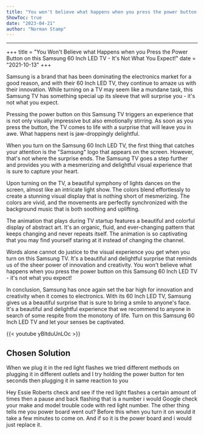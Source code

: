 ```yaml
---
title: "You won't believe what happens when you press the power button on this Samsung 60 Inch LED TV - it's not what you expect!"
ShowToc: true 
date: "2023-04-21"
author: "Norman Stamp"
---
```

*****
+++ 
title = "You Won't Believe what Happens when you Press the Power Button on this Samsung 60 Inch LED TV - It's Not What You Expect!" 
date = "2021-10-13" 
+++

Samsung is a brand that has been dominating the electronics market for a good reason, and with their 60 Inch LED TV, they continue to amaze us with their innovation. While turning on a TV may seem like a mundane task, this Samsung TV has something special up its sleeve that will surprise you - it's not what you expect.

Pressing the power button on this Samsung TV triggers an experience that is not only visually impressive but also emotionally stirring. As soon as you press the button, the TV comes to life with a surprise that will leave you in awe. What happens next is jaw-droppingly delightful.

When you turn on the Samsung 60 Inch LED TV, the first thing that catches your attention is the "Samsung" logo that appears on the screen. However, that's not where the surprise ends. The Samsung TV goes a step further and provides you with a mesmerizing and delightful visual experience that is sure to capture your heart.

Upon turning on the TV, a beautiful symphony of lights dances on the screen, almost like an intricate light show. The colors blend effortlessly to create a stunning visual display that is nothing short of mesmerizing. The colors are vivid, and the movements are perfectly synchronized with the background music that is both soothing and uplifting.

The animation that plays during TV startup features a beautiful and colorful display of abstract art. It's an organic, fluid, and ever-changing pattern that keeps changing and never repeats itself. The animation is so captivating that you may find yourself staring at it instead of changing the channel.

Words alone cannot do justice to the visual experience you get when you turn on this Samsung TV. It's a beautiful and delightful surprise that reminds us of the sheer power of innovation and creativity. You won't believe what happens when you press the power button on this Samsung 60 Inch LED TV - it's not what you expect!

In conclusion, Samsung has once again set the bar high for innovation and creativity when it comes to electronics. With its 60 Inch LED TV, Samsung gives us a beautiful surprise that is sure to bring a smile to anyone's face. It's a beautiful and delightful experience that we recommend to anyone in search of some respite from the monotony of life. Turn on this Samsung 60 Inch LED TV and let your senses be captivated.

{{< youtube yBltduUnLOc >}} 



## Chosen Solution
 When we plug it in the red light flashes we tried different methods on plugging it in different outlets and I try holding the power button for ten seconds then plugging it in same reaction to you

 Hey Essie Roberts check and see if the red light flashes a certain amount of times then a pause and back flashing that is a number i would Google check your make and model trouble code with red light  number. The other thing tells me you power board went out? Before this when you turn it on would it take a few minutes to come on. And if so it is the power board and i would just replace it.





